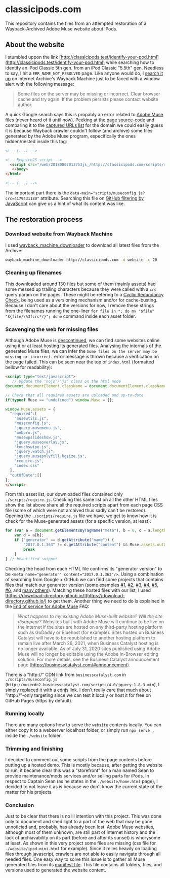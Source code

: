 # classicipods.com

This repository contains the files from an attempted restoration of a Wayback-Archived Adobe Muse website about iPods.

## About the website

I stumbled uppon the link [http://classicipods.test/identify-your-pod.html](http://classicipods.test/identify-your-pod.html) while searching how to identify an iPod Classic 5th gen. from an iPod Classic "5.5th" gen. Needless to say, I hit a `ERR_NAME_NOT_RESOLVED` page. Like anyone would do, I [search it up](https://web.archive.org/web/20180807013753/http://classicipods.com/) on Internet Archive's Wayback Machine just to be faced with a window alert with the following message:

> Some files on the server may be missing or incorrect. Clear browser cache and try again. If the problem persists please contact website author.

A quick Google search says this is propably an error related to [Adobe Muse](https://helpx.adobe.com/muse/user-guide.html) files (never heard of it until now). Peeking at the [page source-code](view-source:https://web.archive.org/web/20180807013753/http://classicipods.com/) and comparing it to the [captured URLs list](https://web.archive.org/web/*/http://classicipods.com/*) for the domain we could easily guess it is because Wayback crawler couldn't follow (and archive) some files generated by the Adobe Muse program, especifically the ones hidden/nested inside this tag:

```html
<!-- (...) -->

<!-- RequireJS script -->
  <script src="/web/20180807013753js_/http://classicipods.com/scripts/require.js?crc=4159430777" type="text/javascript" async data-main="scripts/museconfig.js?crc=4179431180" onload="if (requirejs) requirejs.onError = function(requireType, requireModule) { if (requireType &amp;&amp; requireType.toString &amp;&amp; requireType.toString().indexOf &amp;&amp; 0 <= requireType.toString().indexOf('#scripterror')) window.Muse.assets.check(); }" onerror="window.Muse.assets.check();"></script>
   </body>
</html>

<!-- (...) -->
```

The important part there is the `data-main="scripts/museconfig.js?crc=4179431180"` attribute. Searching this file on [GitHub filtering by JavaScript](https://github.com/search?l=JavaScript&q=museconfig.js&type=Code) can give us a hint of what its content was like.

## The restoration process

### Download website from Wayback Machine

I used [wayback_machine_downloader](https://github.com/hartator/wayback-machine-downloader) to download all latest files from the Archive:

```bash
wayback_machine_downloader http://classicipods.com -d website -c 20
```

### Cleaning up filenames

This downloaded around 130 files but some of them (mainly assets) had some messed up trailing characters because they were called with a `crc` query param on the pages. These might be refering to a [Cyclic Redundancy Check](https://csrc.nist.gov/glossary/term/cyclic_redundancy_check), being used as a versioning mechanism and/or for cache-busting. Because I don't care about the versions for now, I remove these strings from the filenames running the one-liner `for file in *; do mv "$file" "${file/\%3fcrc*/}"; done` command inside each asset folder.

### Scavenging the web for missing files

Although Adobe Muse is [descontinued](https://helpx.adobe.com/muse/kb/adobe-muse-end-of-service.html), we can find some websites online using it or at least hosting its generated files.
Analysing the internals of the generated Muse files, we can infer the `Some files on the server may be missing or incorrect.` error message is thrown because a verification on the page failed. This can be seen near the top of `index.html` (formatted bellow for readability):

```html
<script type="text/javascript">
   // Update the 'nojs'/'js' class on the html node
document.documentElement.className = document.documentElement.className.replace(/\bnojs\b/g, 'js');

// Check that all required assets are uploaded and up-to-date
if(typeof Muse == "undefined") window.Muse = {};

window.Muse.assets = {
  "required":[
    "museutils.js",
    "museconfig.js",
    "jquery.musemenu.js",
    "webpro.js",
    "musewpslideshow.js",
    "jquery.museoverlay.js",
    "touchswipe.js",
    "jquery.watch.js",
    "jquery.musepolyfill.bgsize.js",
    "require.js",
    "index.css"
  ],
  "outOfDate":[]
};
</script>
```

From this asset list, our downloaded files contained only `./scripts/require.js`. Checking this same list on all the other HTML files show the list above share all the required scripts apart from each page CSS file (some of which were not archived thus sadly can't be restored).
Opening the `./scripts/require.js` file we have, we get to know how it is check for the Muse-generated assets (for a specific version, at least):

```javascript
for (var a = document.getElementsByTagName("meta"), b = 0, c = a.length; b < c; b++) {
    var d = a[b];
    if ("generator" == d.getAttribute("name")) {
        "2017.0.1.363" != d.getAttribute("content") && Muse.assets.outOfDate.push("require.js");
        break
    }
} // beautified snippet
```

Checking the head from each HTML file confirms its "generator version" to be `<meta name="generator" content="2017.0.1.363"/>`. Using a combination of searching from Google + GitHub we can find some projects that contains files that match our generator version (some examples [#1](https://github.com/intel/de10-nano-webcontent/tree/master/scripts), [#2](https://github.com/christianV5/portafolios/tree/main/scripts), [#3](https://github.com/BioMaRu/coindrop-parallax-site/tree/master/doitright/scripts), [#4](https://github.com/ultop/ultop.github.io/tree/master/scripts), [#5](https://github.com/bolivarescobar/bolivarescobar.github.io/tree/master/scripts), [#6](https://github.com/sydneyleague/sydneyleague.github.io-2016-2-/tree/master/scripts), and [many others](https://github.com/search?l=JavaScript&q=%222017.0.1.363%22&type=Code)).
Matching these hosted files with our list, I used [https://download-directory.github.io/](https://download-directory.github.io/) to get them.
Another thing we need to do is explained in the [End of service for Adobe Muse](https://helpx.adobe.com/muse/kb/adobe-muse-end-of-service.html#faq) FAQ:

> _What happens to my existing Adobe Muse-built website? Will the site disappear?_
> Websites built with Adobe Muse will continue to be live on the internet if the sites are hosted on any third-party hosting platform such as GoDaddy or Bluehost (for example). Sites hosted on Business Catalyst will have to be republished to another hosting platform to remain live after March 26, 2021, when Business Catalyst hosting is no longer available. As of July 31, 2020 sites published using Adobe Muse will  no longer be editable using the Adobe In-Browser editing solution. For more details, see the Business Catalyst announcement page (https://businesscatalyst.com/#announcement).

There is a "http://" CDN link from `businesscatalyst.com` in `./scripts/museconfig.js` (`http://musecdn2.businesscatalyst.com/scripts/4.0/jquery-1.8.3.min`), I simply replaced it with a cdnjs link. I don't really care that much about "http://"-only targeting since we can test it localy or host it for free on GitHub Pages (https by default).

### Running locally

There are many options how to serve the `website` contents locally. You can either copy it to a webserver localhost folder, or simply run `npx serve .` inside the `./website` folder.

### Trimming and finishing

I decided to comment out some scripts from the page contents before putting up a hosted demo. This is mostly because, after getting the website to run, it became clear this was a "storefront" for a man named Sean to provide maintenance/mods services and/or selling parts for iPods. In respect to Captain Sean (as he states in the `./website/home.html` page), I decided to not leave it as is because we don't know the current state of the matter for his projects.

### Conclusion

Just to be clear that there is no ill intention with this project. This was done only to document and shed light to a part of the web that may be gone unnoticied and, probably, has already been lost. Adobe Muse websites, although most of them unknown, are still part of internet history and the lack of archiavability on its part (before and after its sunset) is whorysome at least. As shown in this very project some files are missing (css file for `./website/ipod-mini.html` for example).
Since it relies heavily on loading files through javascript, crawlers are not able to easily navigate through all needed files. One easy way to solve this issue is to gather all Muse generated files from its [manifest file](https://github.com/intel/de10-nano-webcontent/blob/master/muse_manifest.xml). This file contains all folders, files, and versions used to generated the website content.
